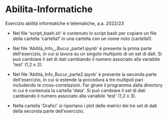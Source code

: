 # Abilita-Informatiche
Esercizio abilità informatiche e telematiche, a.a. 2022/23


- Nel file 'script_bash.sh' è contenuto lo script bash per copiare un file della cartella 'cartella1' in una cartella con un nome noto (cartella1).

- Nel file 'Abilità_Info__Bucur_parte1.ipynb' è presente la prima parte dell'esercizio, in cui si lavora su un singolo multipolo di un set di dati. Si può cambiare il set di dati cambiando il numero associato alla variabile 'test' (1,2 o 3).


- Nel file 'Abilità_Info_Bucur_parte2.ipynb' è presente la seconda parte dell'esercizio, in cui si estende la procedura a tre multipoli pari includendo le cross-correlazioni. Far girare il programma dalla directory in cui è contenuta la cartella 'data'. Si può cambiare il set di dati cambiando il numero associato alla variabile 'test' (1,2 o 3).

- Nella cartella 'Grafici' si riportano i plot delle matrici dei tre set di dati della seconda parte dell'esercizio.

